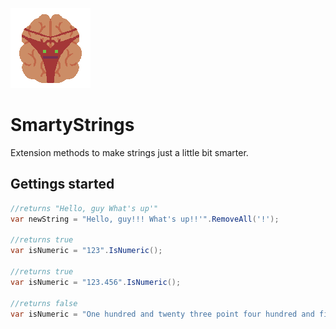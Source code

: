 ![SmartyStrings](https://github.com/Moreault/SmartyStrings/blob/master/smartystrings.png)

# SmartyStrings
Extension methods to make strings just a little bit smarter.

## Gettings started

```c#
//returns "Hello, guy What's up'"
var newString = "Hello, guy!!! What's up!!'".RemoveAll('!');

//returns true
var isNumeric = "123".IsNumeric();

//returns true
var isNumeric = "123.456".IsNumeric();

//returns false
var isNumeric = "One hundred and twenty three point four hundred and fifty six".IsNumeric();
```